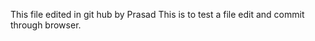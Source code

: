 <START>

This file edited in git hub by Prasad
This is to test a file edit and commit through browser.

<END>
